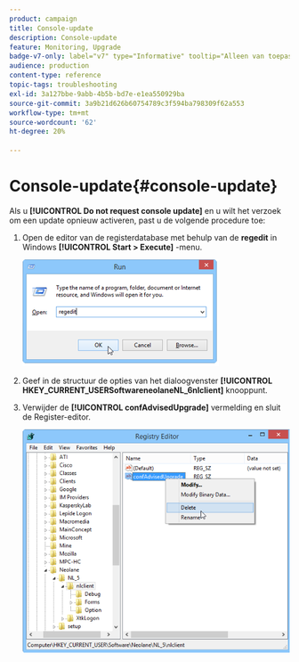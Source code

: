 ```yaml
---
product: campaign
title: Console-update
description: Console-update
feature: Monitoring, Upgrade
badge-v7-only: label="v7" type="Informative" tooltip="Alleen van toepassing op Campaign Classic v7"
audience: production
content-type: reference
topic-tags: troubleshooting
exl-id: 3a127bbe-9abb-4b5b-bd7e-e1ea550929ba
source-git-commit: 3a9b21d626b60754789c3f594ba798309f62a553
workflow-type: tm+mt
source-wordcount: '62'
ht-degree: 20%

---
```


# Console-update{#console-update}



Als u **[!UICONTROL Do not request console update]** en u wilt het verzoek om een update opnieuw activeren, past u de volgende procedure toe:

1. Open de editor van de registerdatabase met behulp van de **regedit** in Windows **[!UICONTROL Start > Execute]** -menu.

   ![](assets/ncs_console_update_1.png)

1. Geef in de structuur de opties van het dialoogvenster **[!UICONTROL HKEY_CURRENT_USERSoftwareneolaneNL_6nlclient]** knooppunt.
1. Verwijder de **[!UICONTROL confAdvisedUpgrade]** vermelding en sluit de Register-editor.

   ![](assets/ncs_console_update_2.png)
